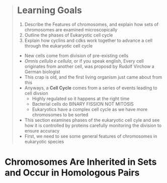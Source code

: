 > # Learning Goals
> 1. Describe the Features of chromosomes, and explain how sets of chromosomes are examined microscopically
> 2. Outline the phases of Eukaryotic cell cycle
> 3. Explain how cyclins and cdks work together to advance a cell through the eukaryotic cell cycle
>
> - New cells come from division of pre-existing cells
> - *Omnis cellula e cellula*, or if you speak english, Every cell originates from another cell, was proposd by Rudolf Virchow a German biologist
> - This crap is old, and the first living organism just came about from this
> - Anyways, a **Cell Cycle** comes from a series of events leading to cell divsion
>   - Highly regulated so it happens at the right time
>   - Bacterial cells do BINARY FISSION NOT MITOSIS
>   - Eukaryotics have a complex cell cycle as we have more chromosomes to be sorted
> - This section examines phases of the eukaryotic cell cyle and see how it is controlled by proteins carefully monitoring the division to ensure accuracy
> - First, we need to see some general features of chromosomes in eukaryotic species

# Chromosomes Are Inherited in Sets and Occur in Homologous Pairs
